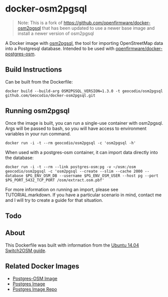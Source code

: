 # docker-osm2pgsql

> Note: This is a fork of https://github.com/openfirmware/docker-osm2pgsql that has been updated to use a newer base image and install a newer version of osm2pgsql

A Docker image with [osm2pgsql](https://github.com/openstreetmap/osm2pgsql), the tool for importing OpenStreetMap data into a Postgresql database. Intended to be used with [openfirmware/docker-postgres-osm](https://github.com/openfirmware/docker-postgres-osm).

## Build Instructions

Can be built from the Dockerfile:

```
docker build --build-arg OSM2PGSQL_VERSION=1.3.0 -t geocodio/osm2pgsql github.com/Geocodio/docker-osm2pgsql.git
```

## Running osm2pgsql

Once the image is built, you can run a single-use container with osm2pgsql. Args will be passed to bash, so you will have access to environment variables in your run command.

```
docker run -i -t --rm geocodio/osm2pgsql -c 'osm2pgsql -h'
```

When used with a postgres-osm container, it can import data directly into the database:

```
docker run -i -t --rm --link postgres-osm:pg -v ~/osm:/osm geocodio/osm2pgsql -c 'osm2pgsql --create --slim --cache 2000 --database $PG_ENV_OSM_DB --username $PG_ENV_OSM_USER --host pg --port $PG_PORT_5432_TCP_PORT /osm/extract.osm.pbf'
```

For more information on running an import, please see TUTORIAL.markdown. If you have a particular scenario in mind, contact me and I will try to create a guide for that situation.

## Todo

## About

This Dockerfile was built with information from the [Ubuntu 14.04 Switch2OSM guide](http://switch2osm.org/serving-tiles/manually-building-a-tile-server-14-04/).

## Related Docker Images

* [Postgres-OSM Image](https://github.com/openfirmware/docker-postgres-osm)
* [Postgres Image](https://registry.hub.docker.com/_/postgres/)
* [Postgres Image Repo](https://github.com/docker-library/postgres)

